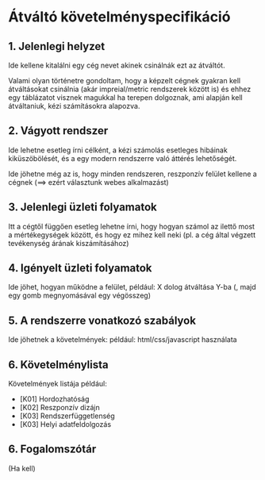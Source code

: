 # Átváltó követelményspecifikáció



## 1. Jelenlegi helyzet

Ide kellene kitalálni egy cég nevet akinek csinálnák ezt az átváltót.

Valami olyan történetre gondoltam, hogy a képzelt cégnek gyakran kell átváltásokat csinálnia (akár impreial/metric rendszerek között is) és ehhez egy táblázatot visznek magukkal ha terepen dolgoznak, ami alapján kell átváltaniuk, kézi számításokra alapozva.




## 2. Vágyott rendszer

Ide lehetne esetleg írni célként, a kézi számolás esetleges hibáinak kiküszöbölését, és a egy modern rendszerre való áttérés lehetőségét.

Ide jöhetne még az is, hogy minden rendszeren, reszponzív felület kellene a cégnek (==> ezért választunk webes alkalmazást)



## 3. Jelenlegi üzleti folyamatok

Itt a cégtől függően esetleg lehetne írni, hogy hogyan számol az ilettő most a mértékegységek között, és hogy ez mihez kell neki (pl. a cég által végzett tevékenység árának kiszámításához)



## 4. Igényelt üzleti folyamatok

Ide jöhet, hogyan működne a felület, például: X dolog átváltása Y-ba (, majd egy gomb megnyomásával egy végösszeg) 



## 5. A rendszerre vonatkozó szabályok

Ide jöhetnek a követelmények: például: 
html/css/javascript használata

## 6. Követelménylista

Követelmények listája például:

* [K01] Hordozhatóság
* [K02] Reszponzív dizájn
* [K03] Rendszerfüggetlenség
* [K03] Helyi adatfeldolgozás


## 6. Fogalomszótár

(Ha kell)